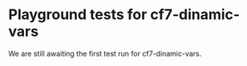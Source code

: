 # Playground tests for cf7-dinamic-vars
We are still awaiting the first test run for cf7-dinamic-vars.
